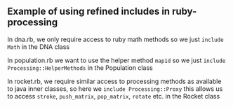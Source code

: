 ## Example of using refined includes in ruby-processing
In dna.rb, we only require access to ruby math methods so we just `include Math` in the DNA class

In population.rb we want to use the helper method `map1d` so we just `include Processing::HelperMethods` in the Population class

In rocket.rb, we require similar access to processing methods as available to java inner classes, so here we `include Processing::Proxy` this allows us to access `stroke`, `push_matrix`, `pop_matrix`, `rotate` etc. in the Rocket class
